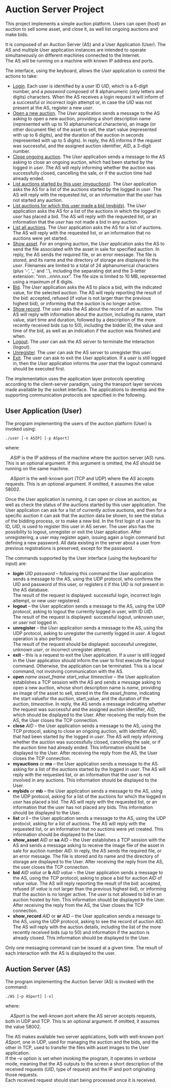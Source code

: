 # Auction Server Project

This project implements a simple auction platform. Users can open (host) an auction to sell some asset, and close it, as well list ongoing auctions and make bids.

It is composed of an Auction Server (AS) and a User Application (User). The AS and multiple User application instances are intended to operate simultaneously on different machines connected to the Internet.  \
The AS will be running on a machine with known IP address and ports.

The interface, using the keyboard, allows the _User_ application to control the actions to take:
- <ins>Login</ins>. Each user is identified by a _user_ ID _UID_, which is a 6-digit number, and a _password_ composed of 8 alphanumeric (only letters and digits) characters. When the
AS receives a login request it will inform of a successful or incorrect login attempt or, in case the _UID_ was not present at the AS, register a new _user_.
- <ins>Open a new auction</ins>. The _User_ application sends a message to the AS asking to open a new auction, providing a short description name (represented with up to 10 alphanumerical characters), an image (or other document file) of the asset to sell, the start value (represented with up to 6 digits), and the duration of the auction in seconds (represented with up to 5 digits). In reply, the AS informs if the request was successful, and the assigned auction identifier, _AID_, a 3-digit number.
- <ins>Close ongoing auction</ins>. The _User_ application sends a message to the AS asking to close an ongoing auction, which had been started by the logged in _user_. The AS will reply informing whether the auction was successfully closed, cancelling the sale, or if the auction time had already ended.
- <ins>List auctions started by this user (_myauctions_)</ins>. The _User_ application asks the AS for a list of the auctions started by the logged in _user_. The AS will reply with the requested list, or an information that the _user_ has not started any auction.
- <ins>List auctions for which this user made a bid (_mybids_)</ins>. The _User_ application asks the AS for a list of the auctions in which the logged in _user_ has placed a bid. The AS will
reply with the requested list, or an information that the _user_ has not made a bid in any auction.
- <ins>List all auctions</ins>. The _User_ application asks the AS for a list of auctions. The AS will reply with the requested list, or an information that no auctions were yet started.
- <ins>Show asset</ins>. For an ongoing auction, the _User_ application asks the AS to send the file associated with the asset in sale for specified auction. In reply, the AS sends the
required file, or an error message. The file is stored, and its name and the directory of storage are displayed to the _user_. Filenames are limited to a total of 24 alphanumerical characters (plus ‘-‘, ‘_’ and ‘.’), including the separating dot and the 3-letter extension: “_nnn…nnnn.xxx_”. The file size is limited to 10 MB, represented using a maximum of 8 digits.
- <ins>Bid</ins>. The _User_ application asks the AS to place a bid, with the indicated value, for the selected auction. The AS will reply reporting the result of the bid: accepted, refused (if _value_ is not larger than the previous highest bid), or informing that the auction is no longer active.
- <ins>Show record</ins>. The _user_ asks the AS about the record of an auction. The AS will reply with information about the auction, including its name, start value, start time and
duration, followed by a description of the more recently received bids (up to 50), including the bidder ID, the value and time of the bid, as well as an indication if the auction was finished and when.
- <ins>Logout</ins>. The _user_ can ask the AS server to terminate the interaction (logout).
- <ins>Unregister</ins>. The user can ask the AS server to unregister this _user_.
- <ins>Exit</ins>. The user can ask to exit the _User_ application. If a _user_ is still logged in, then the _User_ application informs the _user_ that the logout command should be executed
first.

The implementation uses the application layer protocols operating according to the client-server paradigm, using the transport layer services made available by the socket interface. The applications to develop and the supporting communication protocols are specified in the following.

## User Application (User)
The program implementing the users of the auction platform (User) is invoked using:

```./user [-n ASIP] [-p ASport]```

where:

&nbsp;&nbsp;&nbsp;&nbsp;_ASIP_ is the IP address of the machine where the auction server (_AS_) runs. This is an optional argument. If this argument is omitted, the _AS_ should be running on the same machine.

&nbsp;&nbsp;&nbsp;&nbsp;_ASport_ is the well-known port (TCP and UDP) where the _AS_ accepts requests. This is an optional argument. If omitted, it assumes the value 58002.

Once the User application is running, it can open or close an auction, as well as check the status of the auctions started by this user application. The User application can ask for a list of currently active auctions, and then for a specific auction it can ask that the auction data be shown, to see the status of the bidding process, or to make a new bid. In the first login of a user its ID, _UID_, is used to register this user in AS server. The user also has the possibility to logout, unregister or exit the User application. After unregistering, a user may register again, issuing again a login command but defining a new password. All data existing in the server about a user from previous registrations is preserved, except for the password. 

The commands supported by the User interface (using the keyboard for input) are:

- _**login** UID password_ – following this command the User application sends a message to the AS, using the UDP protocol, who confirms the UID and password of this user, or registers it if this UID is not present in the AS database.  \
The result of the request is displayed: successful login, incorrect login
attempt, or new _user_ registered.
- **logout** – the User application sends a message to the AS, using the UDP protocol, asking to logout the currently logged in user, with ID _UID_.  \
The result of the request is displayed: successful logout, unknown _user_, or _user_ not logged in.
- **unregister** – the _User_ application sends a message to the AS, using the UDP protocol, asking to unregister the currently logged in _user_. A logout operation is also performed.  \
The result of the request should be displayed: successful unregister, unknown _user_, or incorrect unregister attempt.
- **exit** – this is a request to exit the User application. If a _user_ is still logged in the User application should inform the user to first execute the logout command. Otherwise, the application can be terminated. This is a local command, not
involving communication with the AS.
- **open** _name asset_fname start_value timeactive_ – the User
application establishes a TCP session with the AS and sends a message asking to open a new auction, whose short description name is _name_, providing an image of the asset to sell, stored in the file *asset_fname*, indicating the start valuefor the auction, start_value, and the duration of the auction, _timeactive_. In reply, the AS sends a message indicating whether the request was successful and the assigned auction identifier, _AID_, which should be displayed to the User.
After receiving the reply from the AS, the User closes the TCP connection.
- **close** _AID_ – the User application sends a message to the AS, using the TCP protocol, asking to close an ongoing auction, with identifier _AID_, that had been started by the logged in _user_. The AS will reply informing whether the auction was successfully closed, cancelling the sale, or if the auction time had already ended. This information should be displayed to the User. After receiving the reply from the AS, the User closes the TCP connection.
- **myauctions** or **ma** – the User application sends a message to the AS asking for a list of the auctions started by the logged in _user_. The AS will reply with the requested list, or an information that the _user_ is not involved in any auctions. This information should be displayed to the User.
- **mybids** or **mb** – the User application sends a message to the AS, using the UDP protocol, asking for a list of the auctions for which the logged in _user_ has placed a bid. The AS will reply with the requested list, or an information that the user has not placed any bids. This information should be displayed to the User.
- **list** or **l** – the User application sends a message to the AS, using the UDP protocol, asking for a list of auctions. The AS will reply with the requested list, or an information that no auctions were yet created. This information should be displayed to the User.
- **show_asset** _AID_ or **sa** _AID_ – the User establishes a TCP session with the AS and sends a message asking to receive the image file of the asset in sale for auction number _AID_.
In reply, the AS sends the required file, or an error message. The file is stored and its name and the directory of storage are displayed to the User. After receiving the reply from the AS, the user closes the TCP connection.
- **bid** _AID_ _value_ or **b** _AID_ _value_ – the User application sends a message to the AS, using the TCP protocol, asking to place a bid for auction _AID_ of value _value_. The AS will reply reporting the result of the bid: accepted, refused (if _value_ is not larger than the previous highest bid), or informing that the auction is no longer active. The _user_ is not allowed to bid in an auction hosted by him. This information should be displayed to the User. After receiving the reply from the AS, the User closes the TCP connection.
- **show_record** _AID_ or **sr** _AID_ – the User application sends a message to the AS, using the UDP protocol, asking to see the record of auction _AID_. The AS will reply with the auction details, including the list of the more recently received bids (up to 50) and information if the auction is already closed. This
information should be displayed to the User.

Only one messaging command can be issued at a given time.
The result of each interaction with the AS is displayed to the user.

## Auction Server (AS)
The program implementing the Auction Server (AS) is invoked with the command:

```./AS [-p ASport] [-v]```

where:

&nbsp;&nbsp;&nbsp;&nbsp;_ASport_ is the well-known port where the _AS_ server accepts requests, both in UDP and TCP. This is an optional argument. If omitted, it assumes the value 58002.

The AS makes available two server applications, both with well-known port _ASport_, one in UDP, used for managing the auction and the bids, and the other in TCP, used to transfer the files with asset images to the User application.  \
If the _–v_ option is set when invoking the program, it operates in _verbose_ mode, meaning that the AS outputs to the screen a short description of the received requests (_UID_, type
of request) and the IP and port originating those requests.  \
Each received request should start being processed once it is received.